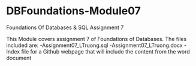 # DBFoundations-Module07
 Foundations Of Databases &amp; SQL Assignment 7

This Module covers assignment 7 of Foundations of Databases. The files included are:
-Assignment07_LTruong.sql
-Assignment07_LTruong.docx
-Index file for a Github webpage that will include the content from the word document
